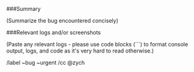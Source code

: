 ###Summary

(Summarize the bug encountered concisely)



###Relevant logs and/or screenshots

(Paste any relevant logs - please use code blocks (```) to format console output,
logs, and code as it's very hard to read otherwise.)


/label ~bug ~urgent
/cc @zych